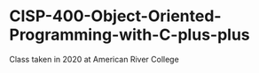 # CISP-400-Object-Oriented-Programming-with-C-plus-plus
 Class taken in 2020 at American River College
